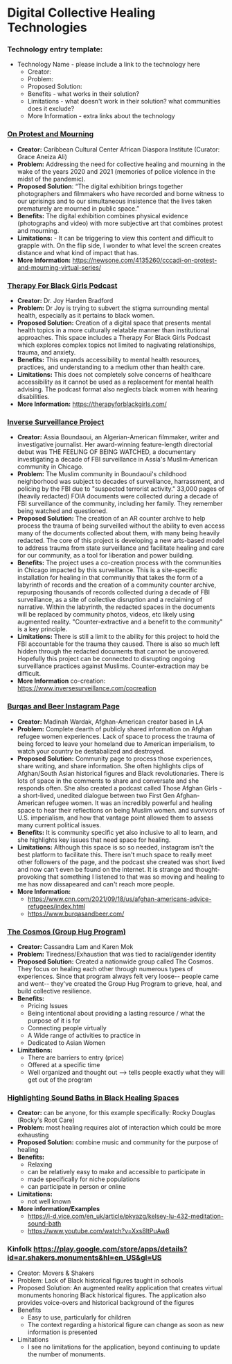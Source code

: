 # Digital Collective Healing Technologies


### Technology entry template:
- Technology Name - please include a link to the technology here
  - Creator:
  - Problem:
  - Proposed Solution:
  - Benefits - what works in their solution?
  - Limitations - what doesn't work in their solution? what communities does it exclude? 
  - More Information - extra links about the technology



### [On Protest and Mourning](https://www.onprotestandmourning.digital/)
  - **Creator:** Caribbean Cultural Center African Diaspora Institute (Curator: Grace Aneiza Ali)
  - **Problem:** Addressing the need for collective healing and mourning in the wake of the years 2020 and 2021 (memories of police violence in the midst of the pandemic).
  - **Proposed Solution**: “The digital exhibition brings together photographers and filmmakers who have recorded and borne witness to our uprisings and to our simultaneous insistence that the lives taken prematurely are mourned in public space.” 
  - **Benefits:** The digital exhibition combines physical evidence (photographs and video) with more subjective art that combines protest and mourning.
  - **Limitations:** - It can be triggering to view this content and difficult to grapple with.  On the flip side, I wonder to what level the screen creates distance and what kind of impact that has. 
  - **More Information:** https://newsone.com/4135260/cccadi-on-protest-and-mourning-virtual-series/


### [Therapy For Black Girls Podcast](https://open.spotify.com/show/7kPXrtK66kXyiqpKTtsqNN)
  - **Creator:** Dr. Joy Harden Bradford
  - **Problem:** Dr Joy is trying to subvert the stigma surrounding mental health, especially as it pertains to black women. 
  - **Proposed Solution:** Creation of a digital space that presents mental health topics in a more culturally relatable manner than institutional approaches. This space includes a Therapy For Black Girls Podcast which explores complex topics not limited to nagivating relationships, trauma, and anxiety. 
  - **Benefits:** This expands accessibility to mental health resources, practices, and understanding to a medium other than health care.
  - **Limitations:** This does not completely solve concerns of healthcare accessibility as it cannot be used as a replacement for mental health advising. The podcast format also neglects black women with hearing disabilities.
  - **More Information:** https://therapyforblackgirls.com/


### [Inverse Surveillance Project](https://www.inversesurveillance.com/)
  - **Creator:** Assia Boundaoui, an Algerian-American filmmaker, writer and investigative journalist. Her award-winning feature-length directorial debut was THE FEELING OF BEING WATCHED, a documentary investigating a decade of FBI surveillance in Assia's Muslim-American community in Chicago.
  - **Problem:** The Muslim community in Boundaoui's childhood neighborhood was subject to decades of surveillance, harrassment, and policing by the FBI due to "suspected terrorist activity." 33,000 pages of (heavily redacted) FOIA documents were collected during a decade of FBI surveillance of the community, including her family. They remember being watched and questioned.
  - **Proposed Solution:** The creation of an AR counter archive to help process the trauma of being surveilled without the ability to even access many of the documents collected about them, with many being heavily redacted. The core of this project is developing a new arts-based model to address trauma from state surveillance and facilitate healing and care for our community, as a tool for liberation and power building.  
  - **Benefits:** The project uses a co-creation process with the communities in Chicago impacted by this surveillance. This is a site-specific installation for healing in that communitiy that takes the form of a labyrinth of records and the creation of a community counter archive, repurposing thousands of records collected during a decade of FBI surveillance, as a site of collective disruption and a reclaiming of narrative.  Within the labyrinth, the redacted spaces in the documents will be replaced by community photos, videos, etc likely using augmented reality. "Counter-extractive and a benefit to the community" is a key principle.
  - **Limitations:** There is still a limit to the ability for this project to hold the FBI accountable for the trauma they caused. There is also so much left hidden through the redacted documents that cannot be uncovered. Hopefully this project can be connected to disrupting ongoing surveillance practices against Muslims. Counter-extraction may be difficult.
  - **More Information** co-creation: https://www.inversesurveillance.com/cocreation

### [Burqas and Beer Instagram Page](https://www.instagram.com/burqasandbeer/?hl=en)
  - **Creator:** Madinah Wardak, Afghan-American creator based in LA
  - **Problem:** Complete dearth of publicly shared information on Afghan refugee women experiences. Lack of space to process the trauma of being forced to leave your homeland due to American imperialism, to watch your country be destabalized and destroyed.
  - **Proposed Solution:** Community page to process those experiences, share writing, and share information. She often highlights clips of Afghan/South Asian historical figures and Black revolutionaries. There is lots of space in the comments to share and conversate and she responds often. She also created a podcast called Those Afghan Girls - a short-lived, unedited dialogue between two First Gen Afghan-American refugee women. It was an incredibly powerful and healing space to hear their reflections on being Muslim women. and survivors of U.S. imperialism, and how that vantage point allowed them to assess many current political issues.
  - **Benefits:** It is community specific yet also inclusive to all to learn, and she highlights key issues that need space for healing. 
  - **Limitations:** Although this space is so so needed, instagram isn't the best platform to facilitate this. There isn't much space to really meet other followers of the page, and the podcast she created was short lived and now can't even be found on the internet. It is strange and thought-provoking that something I listened to that was so moving and healing to me has now dissapeared and can't reach more people. 
  - **More Information:**
    - https://www.cnn.com/2021/09/18/us/afghan-americans-advice-refugees/index.html
    - https://www.burqasandbeer.com/


### [The Cosmos (Group Hug Program)](https://www.jointhecosmos.com/group-hug-program)
  - **Creator:** Cassandra Lam and Karen Mok
  - **Problem:** Tiredness/Exhaustion that was tied to racial/gender identity
  - **Proposed Solution:** Created a nationwide group called The Cosmos. They focus on healing each other through numerous types of experiences. Since that program always felt very loose-- people came and went-- they've created the Group Hug Program to grieve, heal, and build collective resilience. 
  - **Benefits:**
    - Pricing Issues
    - Being intentional about providing a lasting resource / what the purpose of it is for
    - Connecting people virtually
    - A Wide range of activities to practice in
    - Dedicated to Asian Women 
  - **Limitations:**
    - There are barriers to entry (price) 
    - Offered at a specific time
    - Well organized and thought out --> tells people exactly what they will get out of the program


### [Highlighting Sound Baths in Black Healing Spaces](https://www.eventbrite.com/e/black-restoration-day-an-interactive-sound-bathself-compassion-experience-tickets-292101031047)
  -  **Creator:** can be anyone, for this example specifically: Rocky Douglas (Rocky's Root Care)
  -  **Problem:** most healing requires alot of interaction which could be more exhausting
  -  **Proposed Solution:** combine music and community for the purpose of healing
  -  **Benefits:** 
     - Relaxing
     - can be relatively easy to make and accessible to participate in
     - made specifically for niche populations
     - can participate in person or online
  -  **Limitations:**
     - not well known
  -  **More information/Examples**
     -   https://i-d.vice.com/en_uk/article/pkyazg/kelsey-lu-432-meditation-sound-bath
     -   https://www.youtube.com/watch?v=Xxs8ltPuAw8


### Kinfolk https://play.google.com/store/apps/details?id=ar.shakers.monuments&hl=en_US&gl=US
  - Creator: Movers & Shakers
  - Problem: Lack of Black historical figures taught in schools
  - Proposed Solution: An augmented reality application that creates virtual monuments honoring Black historical figures. The application also provides voice-overs and historical background of the figures
  - Benefits
    - Easy to use, particularly for children
    - The context regarding a historical figure can change as soon as new information is presented
  - Limitations
    - I see no limitations for the application, beyond continuing to update the number of monuments.     
   
